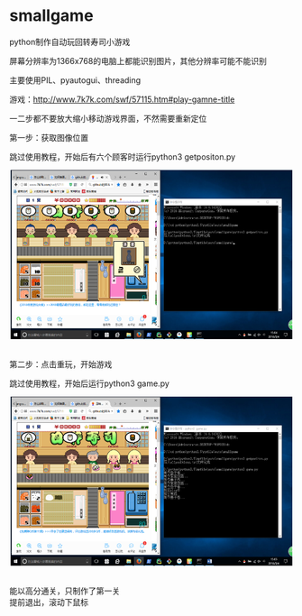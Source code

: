 # smallgame
python制作自动玩回转寿司小游戏<br>

屏幕分辨率为1366x768的电脑上都能识别图片，其他分辨率可能不能识别<br>

主要使用PIL、pyautogui、threading<br>

游戏：http://www.7k7k.com/swf/57115.htm#play-gamne-title <br>

一二步都不要放大缩小移动游戏界面，不然需要重新定位<br>

第一步：获取图像位置<br>

跳过使用教程，开始后有六个顾客时运行python3 getpositon.py<br>

<div align=center><img src="https://github.com/huangcun666/smallgame/blob/master/positon.png" width="500" height="300" alt="图片加载失败时，显示这段字"/></div><br>

第二步：点击重玩，开始游戏<br>

跳过使用教程，开始后运行python3 game.py<br>

<div align=center><img src="https://github.com/huangcun666/smallgame/blob/master/game.png" width="500" height="300" alt="图片加载失败时，显示这段字"/></div><br>
 
 能以高分通关，只制作了第一关<br>
 提前退出，滚动下鼠标
 
 
